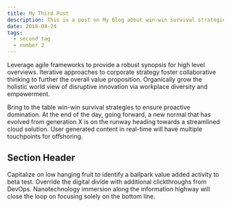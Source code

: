 ```yaml
---
title: My Third Post
description: This is a post on My Blog about win-win survival strategies.
date: 2018-08-24
tags:
  - second tag
  - number 2
---
```


Leverage agile frameworks to provide a robust synopsis for high level overviews. Iterative approaches to corporate
strategy foster collaborative thinking to further the overall value proposition. Organically grow the holistic world
view of disruptive innovation via workplace diversity and empowerment.

Bring to the table win-win survival strategies to ensure proactive domination. At the end of the day, going forward, a
new normal that has evolved from generation X is on the runway heading towards a streamlined cloud solution. User
generated content in real-time will have multiple touchpoints for offshoring.

## Section Header

Capitalize on low hanging fruit to identify a ballpark value added activity to beta test. Override the digital divide
with additional clickthroughs from DevOps. Nanotechnology immersion along the information highway will close the loop on
focusing solely on the bottom line.
